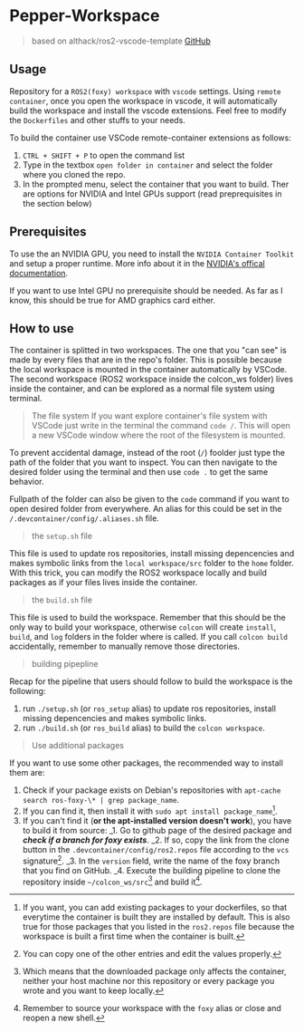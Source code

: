 # Pepper-Workspace

> based on althack/ros2-vscode-template [GitHub](https://github.com/athackst/vscode_ros2_workspace)

## Usage

Repository for a `ROS2(foxy) workspace` with `vscode` settings. Using `remote container`, once you open the workspace in vscode, it will automatically build the workspace and install the vscode extensions. Feel free to modify the `Dockerfiles` and other stuffs to your needs.

To build the container use VSCode remote-container extensions as follows:
1. `CTRL + SHIFT + P` to open the command list
2. Type in the textbox `open folder in container` and select the folder where you cloned the repo.
3. In the prompted menu, select the container that you want to build. Ther are options for NVIDIA and Intel GPUs support (read preprequisites in the section below)

## Prerequisites

To use the an NVIDIA GPU, you need to install the `NVIDIA Container Toolkit` and setup a proper runtime. More info about it in the [NVIDIA's offical documentation](https://docs.nvidia.com/datacenter/cloud-native/container-toolkit/latest/install-guide.html).

If you want to use Intel GPU no prerequisite should be needed. As far as I know, this should be true for AMD graphics card either.

## How to use

The container is splitted in two workspaces. The one that you "can see" is made by every files that are in the repo's folder. This is possible because the local workspace is mounted in the container automatically by VSCode. The second workspace (ROS2 workspace inside the colcon_ws folder) lives inside the container, and can be explored as a normal file system using terminal.

>The file system
If you want explore container's file system with VSCode just write in the terminal the command `code /`. This will open a new VSCode window where the root of the filesystem is mounted. 

To prevent accidental damage, instead of the root (`/`) foolder just type the path of the folder that you want to inspect. You can then navigate to the desired folder using the terminal and then use `code .` to get the same behavior. 

Fullpath of the folder can also be given to the `code` command if you want to open desired folder from everywhere. An alias for this could be set in the `/.devcontainer/config/.aliases.sh` file.

>the `setup.sh` file

This file is used to update ros repositories, install missing depencencies and makes symbolic links from the `local workspace/src` folder to the `home` folder. With this trick, you can modify the ROS2 workspace locally and build packages as if your files lives inside the container.

>the `build.sh` file

This file is used to build the workspace. Remember that this should be the only way to build your workspace, otherwise `colcon` will create `install`, `build`, and `log` folders in the folder where is called. If you call `colcon build` accidentally, remember to manually remove those directories.


> building pipepline

Recap for the pipeline that users should follow to build the workspace is the following:

1. run `./setup.sh` (or `ros_setup` alias) to update ros repositories, install missing depencencies and makes symbolic links.
2. run `./build.sh` (or `ros_build` alias) to build the `colcon workspace`.

> Use additional packages

If you want to use some other packages, the recommended way to install them are:

1. Check if your package exists on Debian's repositories with `apt-cache search ros-foxy-\* | grep package_name`.
2. If you can find it, then install it with `sudo apt install package_name`[^1].
3. If you can't find it (__or the apt-installed version doesn't work__), you have to build it from source:
  _1. Go to github page of the desired package and *__check if a branch for foxy exists__*.
  _2. If so, copy the link from the clone button in the `.devcontainer/config/ros2.repos` file according to the `vcs` signature[^2]. 
  _3. In the `version` field, write the name of the foxy branch that you find on GitHub.
  _4. Execute the building pipeline to clone the repository inside `~/colcon_ws/src`[^3] and build it[^4].

[^1]: If you want, you can add existing packages to your dockerfiles, so that everytime the container is built they are installed by default. This is also true for those packages that you listed in the `ros2.repos` file because the workspace is built a first time when the container is built.
[^2]: You can copy one of the other entries and edit the values properly.
[^3]: Which means that the downloaded package only affects the container, neither your host machine nor this repository or every package you wrote and you want to keep locally.
[^4]: Remember to source your workspace with the `foxy` alias or close and reopen a new shell.

